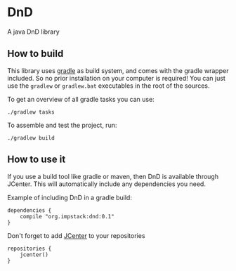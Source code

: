 # DnD #

A java DnD library

## How to build ##

This library uses [gradle](https://gradle.org/gradle-download/) as build system, and comes with the gradle wrapper included.
So no prior installation on your computer is required! You can just use the `gradlew` or `gradlew.bat` executables in the root of the sources.

To get an overview of all gradle tasks you can use:
```
./gradlew tasks
```

To assemble and test the project, run:
```
./gradlew build
```

## How to use it ##
If you use a build tool like gradle or maven, then DnD is available through JCenter.
This will automatically include any dependencies you need.

Example of including DnD in a gradle build:
```
dependencies {
    compile "org.impstack:dnd:0.1"
}
```
Don't forget to add [JCenter](https://dl.bintray.com/remyvd/impstack) to your repositories 
```
repositories {
    jcenter()
}
```
